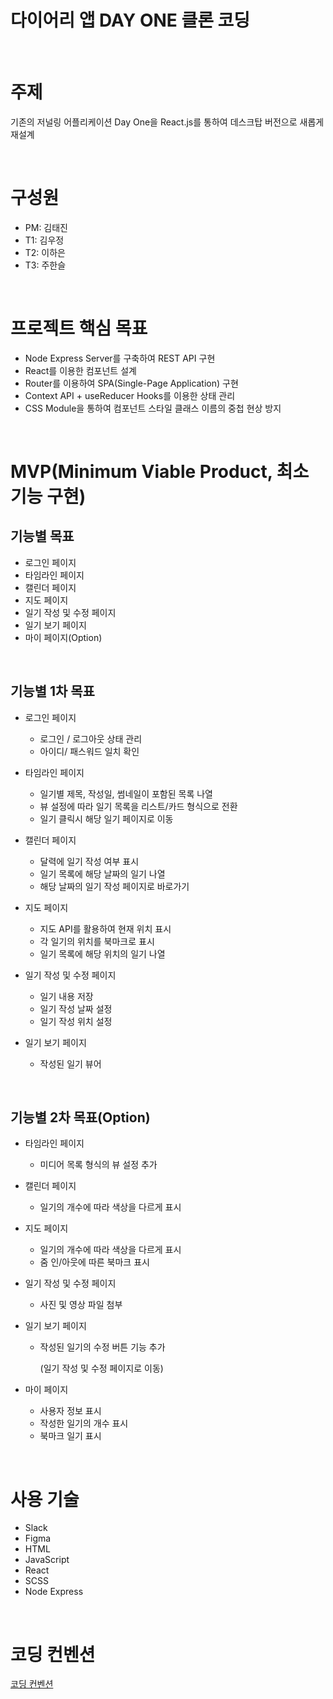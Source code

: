 # 다이어리 앱 DAY ONE 클론 코딩

<br>

# 주제

기존의 저널링 어플리케이션 Day One을 React.js를 통하여 데스크탑 버전으로 새롭게 재설계

<br>

# 구성원

- PM: 김태진
- T1: 김우정
- T2: 이하은
- T3: 주한슬

<br>

# 프로젝트 핵심 목표

- Node Express Server를 구축하여 REST API 구현
- React를 이용한 컴포넌트 설계
- Router를 이용하여 SPA(Single-Page Application) 구현
- Context API + useReducer Hooks를 이용한 상태 관리
- CSS Module을 통하여 컴포넌트 스타일 클래스 이름의 중첩 현상 방지

<br>

# MVP(Minimum Viable Product, 최소 기능 구현)

## 기능별 목표

- 로그인 페이지
- 타임라인 페이지
- 캘린더 페이지
- 지도 페이지
- 일기 작성 및 수정 페이지
- 일기 보기 페이지
- 마이 페이지(Option)

<br>

## 기능별 1차 목표

- 로그인 페이지

  - 로그인 / 로그아웃 상태 관리
  - 아이디/ 패스워드 일치 확인

- 타임라인 페이지

  - 일기별 제목, 작성일, 썸네일이 포함된 목록 나열
  - 뷰 설정에 따라 일기 목록을 리스트/카드 형식으로 전환
  - 일기 클릭시 해당 일기 페이지로 이동

- 캘린더 페이지

  - 달력에 일기 작성 여부 표시
  - 일기 목록에 해당 날짜의 일기 나열
  - 해당 날짜의 일기 작성 페이지로 바로가기

- 지도 페이지

  - 지도 API를 활용하여 현재 위치 표시
  - 각 일기의 위치를 북마크로 표시
  - 일기 목록에 해당 위치의 일기 나열

- 일기 작성 및 수정 페이지

  - 일기 내용 저장
  - 일기 작성 날짜 설정
  - 일기 작성 위치 설정

- 일기 보기 페이지

  - 작성된 일기 뷰어

<br>

## 기능별 2차 목표(Option)

- 타임라인 페이지

  - 미디어 목록 형식의 뷰 설정 추가

- 캘린더 페이지

  - 일기의 개수에 따라 색상을 다르게 표시

- 지도 페이지

  - 일기의 개수에 따라 색상을 다르게 표시
  - 줌 인/아웃에 따른 북마크 표시

- 일기 작성 및 수정 페이지

  - 사진 및 영상 파일 첨부

- 일기 보기 페이지

  - 작성된 일기의 수정 버튼 기능 추가

    (일기 작성 및 수정 페이지로 이동)

- 마이 페이지

  - 사용자 정보 표시
  - 작성한 일기의 개수 표시
  - 북마크 일기 표시

<br>

# 사용 기술

- Slack
- Figma
- HTML
- JavaScript
- React
- SCSS
- Node Express

<br>

# 코딩 컨벤션

[코딩 컨벤션](/convention.md)
